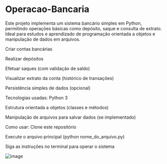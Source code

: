 # Operacao-Bancaria
Este projeto implementa um sistema bancário simples em Python, permitindo operações básicas como depósito, saque e consulta de extrato. Ideal para estudos e aprendizado de programação orientada a objetos e manipulação de dados em arquivos.

Criar contas bancárias

Realizar depósitos

Efetuar saques (com validação de saldo)

Visualizar extrato da conta (histórico de transações)

Persistência simples de dados (opcional)

Tecnologias usadas:
Python 3

Estrutura orientada a objetos (classes e métodos)

Manipulação de arquivos para salvar dados (se implementado)

Como usar:
Clone este repositório

Execute o arquivo principal (python nome_do_arquivo.py)

Siga as instruções no terminal para operar o sistema

![image](https://github.com/user-attachments/assets/e651bce0-b1dc-469c-ad63-5de95018193f)

